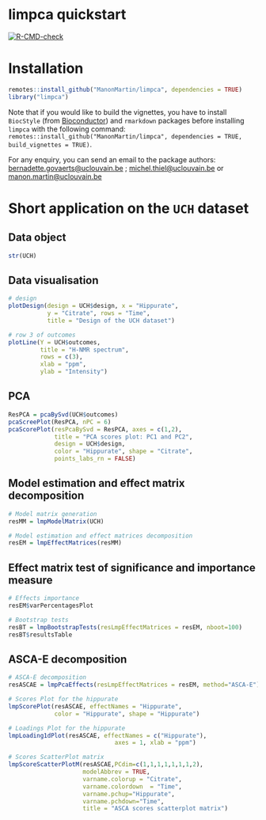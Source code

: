limpca quickstart
================

<!-- badges: start -->

[![R-CMD-check](https://github.com/ManonMartin/limpca/actions/workflows/check-standard.yaml/badge.svg)](https://github.com/ManonMartin/limpca/actions/workflows/check-standard.yaml)
<!-- badges: end -->

# Installation

``` r
remotes::install_github("ManonMartin/limpca", dependencies = TRUE)
library("limpca")
```

Note that if you would like to build the vignettes, you have to install
`BiocStyle` (from [Bioconductor](https://www.bioconductor.org/)) and
`rmarkdown` packages before installing `limpca` with the following
command:
`remotes::install_github("ManonMartin/limpca", dependencies = TRUE, build_vignettes = TRUE)`.

For any enquiry, you can send an email to the package authors:
<bernadette.govaerts@uclouvain.be> ; <michel.thiel@uclouvain.be> or
<manon.martin@uclouvain.be>

# Short application on the `UCH` dataset

## Data object

``` r
str(UCH)
```

## Data visualisation

``` r
# design
plotDesign(design = UCH$design, x = "Hippurate", 
           y = "Citrate", rows = "Time",
           title = "Design of the UCH dataset")

# row 3 of outcomes
plotLine(Y = UCH$outcomes,
         title = "H-NMR spectrum",
         rows = c(3),
         xlab = "ppm",
         ylab = "Intensity")
```

## PCA

``` r
ResPCA = pcaBySvd(UCH$outcomes)
pcaScreePlot(ResPCA, nPC = 6)
pcaScorePlot(resPcaBySvd = ResPCA, axes = c(1,2), 
             title = "PCA scores plot: PC1 and PC2", 
             design = UCH$design,
             color = "Hippurate", shape = "Citrate",
             points_labs_rn = FALSE)
```

## Model estimation and effect matrix decomposition

``` r
# Model matrix generation
resMM = lmpModelMatrix(UCH)

# Model estimation and effect matrices decomposition
resEM = lmpEffectMatrices(resMM)
```

## Effect matrix test of significance and importance measure

``` r
# Effects importance
resEM$varPercentagesPlot

# Bootstrap tests
resBT = lmpBootstrapTests(resLmpEffectMatrices = resEM, nboot=100)
resBT$resultsTable
```

## ASCA-E decomposition

``` r
# ASCA-E decomposition
resASCAE = lmpPcaEffects(resLmpEffectMatrices = resEM, method="ASCA-E")

# Scores Plot for the hippurate
lmpScorePlot(resASCAE, effectNames = "Hippurate", 
             color = "Hippurate", shape = "Hippurate")

# Loadings Plot for the hippurate
lmpLoading1dPlot(resASCAE, effectNames = c("Hippurate"), 
                              axes = 1, xlab = "ppm")

# Scores ScatterPlot matrix
lmpScoreScatterPlotM(resASCAE,PCdim=c(1,1,1,1,1,1,1,2),
                     modelAbbrev = TRUE,
                     varname.colorup = "Citrate",
                     varname.colordown  = "Time",
                     varname.pchup="Hippurate",
                     varname.pchdown="Time",
                     title = "ASCA scores scatterplot matrix")
```
